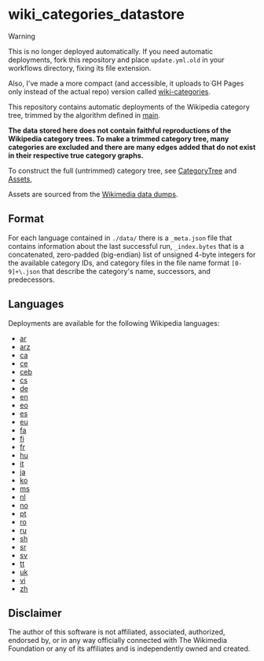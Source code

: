 # wiki_categories_datastore

> [!WARNING]  
> This is no longer deployed automatically. If you need automatic 
> deployments, fork this repository and place `update.yml.old` in 
> your workflows directory, fixing its file extension.
> 
> Also, I've made a more compact (and accessible, it uploads to GH Pages 
> only instead of the actual repo) version called [wiki-categories](
    https://github.com/jon-edward/wiki-categories).

This repository contains automatic deployments of the Wikipedia category tree, trimmed by the algorithm defined in 
[main](https://github.com/jon-edward/wiki_categories_datastore/blob/main/main.py).

**The data stored here does not contain faithful reproductions of the Wikipedia category trees. To make a 
trimmed category tree, many categories are excluded and there are many edges added that do not exist in their respective 
true category graphs.**

To construct the full (untrimmed) category tree, see [CategoryTree](https://github.com/jon-edward/wiki_categories/blob/main/wiki_categories/core/category_tree.py) 
and [Assets](https://github.com/jon-edward/wiki_categories/blob/main/wiki_categories/core/assets/__init__.py),

Assets are sourced from the [Wikimedia data dumps](https://dumps.wikimedia.org/).

## Format

For each language contained in `./data/` there is a `_meta.json` file that contains information about the last successful run, 
`_index.bytes` that is a concatenated, zero-padded (big-endian) list of unsigned 4-byte integers for the available 
category IDs, and category files in the file name format `[0-9]+\.json` that describe the category's name, successors, and predecessors.

## Languages

Deployments are available for the following Wikipedia languages:
 - [ar](https://ar.wikipedia.org)
 - [arz](https://arz.wikipedia.org)
 - [ca](https://ca.wikipedia.org)
 - [ce](https://ce.wikipedia.org)
 - [ceb](https://ceb.wikipedia.org)
 - [cs](https://cs.wikipedia.org)
 - [de](https://de.wikipedia.org)
 - [en](https://en.wikipedia.org)
 - [eo](https://eo.wikipedia.org)
 - [es](https://es.wikipedia.org)
 - [eu](https://eu.wikipedia.org)
 - [fa](https://fa.wikipedia.org)
 - [fi](https://fi.wikipedia.org)
 - [fr](https://fr.wikipedia.org)
 - [hu](https://hu.wikipedia.org)
 - [it](https://it.wikipedia.org)
 - [ja](https://ja.wikipedia.org)
 - [ko](https://ko.wikipedia.org)
 - [ms](https://ms.wikipedia.org)
 - [nl](https://nl.wikipedia.org)
 - [no](https://no.wikipedia.org)
 - [pt](https://pt.wikipedia.org)
 - [ro](https://ro.wikipedia.org)
 - [ru](https://ru.wikipedia.org)
 - [sh](https://sh.wikipedia.org)
 - [sr](https://sr.wikipedia.org)
 - [sv](https://sv.wikipedia.org)
 - [tt](https://tt.wikipedia.org)
 - [uk](https://uk.wikipedia.org)
 - [vi](https://vi.wikipedia.org)
 - [zh](https://zh.wikipedia.org)

## Disclaimer

The author of this software is not affiliated, associated, authorized, endorsed by, or in any way 
officially connected with The Wikimedia Foundation or any of its affiliates and is independently 
owned and created.

